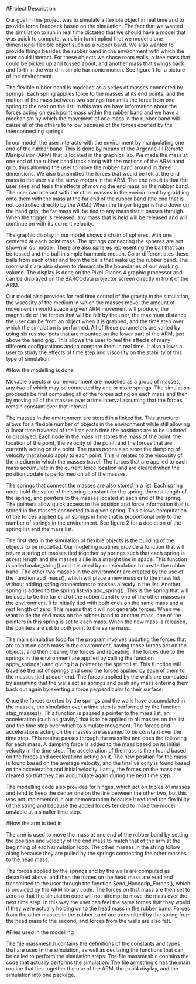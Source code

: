 #Project Description

Our goal in this project was to simulate a flexible object in real time and to provide force feedback based on the simulation.  The fact that we wanted the simulation to run in real time dictated that we should have a model that was quick to compute, which in turn implied that we model a one- dimensional flexible object such as a rubber band.  We also wanted to provide things besides the rubber band in the environment with which the user could interact.  For these objects we chose room walls, a free mass that could be picked up and tossed about, and another mass that swings back and forth in the world in simple harmonic motion.  See figure 1 for a picture of the environment.

The flexible rubber band is modelled as a series of masses connected by springs.  Each spring applies force to the masses at its end points, and the motion of the mass between two springs transmits the force from one spring to the next on the list.  In this was we have information about the forces acting on each point mass within the rubber band and we have a mechanism by which the movement of one mass in the rubber band will cause all of the others to follow because of the forces exerted by the interconnecting springs.

In our model, the user interacts with the environment by manipulating one end of the rubber band.  This is done by means of the Argonne-III Remote Manipulator (ARM) that is located in the graphics lab.  We made the mass at one end of the rubber band track along with the motions of the ARM hand grip, thus allowing the user to move the rubber band around in three dimensions.  We also transmitted the forces that would be felt at the end mass to the user via the servo motors in the ARM.  The end result is that the user sees and feels the effects of moving the end mass on the rubber band.  The user can interact with the other masses in the environment by grabbing onto them with the mass at the far end of the rubber band (the end that is not controlled directly by the ARM.)  When the finger trigger is held down on the hand grip, the far mass will be tied to any mass that it passes through.  When the trigger is released, any mass that is held will be released and will continue on with its current velocity.

The graphic display in our model shows a chain of spheres, with one centered at each point mass.  The springs connecting the spheres are not shown in our model.  There are also spheres representing the ball that can be tossed and the ball in simple harmonic motion.  Color differentiates these balls from each other and from the balls that make up the rubber band.  The room walls are also shown to demarcate the boundaries of our working volume.  The display is done on the Pixel-Planes 4 graphic processor and can be displayed on the BARCOdata projector screen directly in front of the ARM.

Our model also provides for real time control of the gravity in the simulation, the viscosity of the medium in which the masses move, the amount of movement in world space a given ARM movement will produce, the magnitude of the forces that will be felt by the user, the maximum distance the user can be from an object when it is grabbed, and the time step over which the simulation is performed.  All of these parameters are varied by using six resistor pots that are mounted on the lower part of the ARM, just above the hand grip.  This allows the user to feel the effects of many different configurations and to compare them in real time.  It also allows a user to study the effects of time step and viscosity on the stability of this type of simulation.

#How the modelling is done

Movable objects in our environment are modelled as a group of masses, any two of which may be connected by one or more springs.  The simulation proceeds be first computing all of the forces acting on each mass and then by moving all of the masses over a time interval assuming that the forces remain constant over that interval.

The masses in the environment are stored in a linked list.  This structure allows for a flexible number of objects in the environment while still allowing a linear time traversal of the lists each time the positions are to be updated or displayed.  Each node in the mass list stores the mass of the point, the location of the point, the velocity of the point, and the forces that are currently acting on the point.  The mass nodes also store the damping of velocity that should apply to each point.  This is related to the viscosity of the medium in which the masses travel.  The forces that are applied to each mass accumulate in the current force location and are cleared when the position update is performed on all of the masses.

The springs that connect the masses are also stored in a list.  Each spring node hold the value of the spring constant for the spring, the rest length of the spring, and pointers to the masses located at each end of the spring.  The pointers allow quick access to the position and force information that is stored in the masses connected to a given spring.  This allows computation of the forces applied by all springs in time that is proportional only to the number of springs in the environment.  See figure 2 for a depiction of the spring list and the mass list.

The first step in the simulation of flexible objects is the building of the objects to be modelled.  Our modelling routines provide a function that will return a string of masses tied together by springs such that each spring is at rest length and the masses all lie in a straight line in space.  This function is called make_string() and it is used by our simulation to create the rubber band.  The other two masses in the environment are created by the use of the function add_mass(), which will place a new mass onto the mass list without adding spring connections to masses already in the list.  Another spring is added to the spring list via add_spring().  This is the spring that will be used to tie the far end of the rubber band to one of the other masses in the environment.  It is initially tied with both ends on the same mass and a rest length of zero.  This means that it will not generate forces.  When we want to tie the end mass on the rubber band to another mass, one of the pointers in this spring is set to each mass.  When the new mass is released, the pointers are set to both point to the same mass.

The main simulation loop for the program involves updating the forces that are to act on each mass in the environment, having those forces act on the objects, and then clearing the forces and repeating.  The forces due to the springs in the environment are applied by calling the function apply_springs() and giving it a pointer to the spring list.  This function will traverse the list of springs and send the forces applied by each of them to the masses tied at each end.  The forces applied by the walls are computed by assuming that the walls act as springs and push any mass entering them back out again by exerting a force perpendicular to their surface.

Once the forces exerted by the springs and the walls have accumulated in the masses, the simulation over a time step is performed by the function step_masses().  This function is passed a pointer to the mass list, an acceleration (such as gravity) that is to be applied to all masses on the list, and the time step over which to simulate movement.  The forces and accelerations acting on the masses are assumed to be constant over the time step.  This routine passes through the mass list and does the following for each mass.  A damping force is added to the mass based on its initial velocity in the time step.  The acceleration of the mass is then found based on the forces and accelerations acting on it.  The new position for the mass is found based on the average velocity, and the final velocity is found based on the acceleration and initial velocity.  Lastly, the forces on the mass are cleared so that they can accumulate again during the next time step.

The modelling code also provides for hinges, which act on triples of masses and tend to keep the center one on the line between the other two, but this was not implemented in our demonstration because it reduced the flexibility of the string and because the added forces tended to make the model unstable at a smaller time step.

#How the arm is tied in

The arm is used to move the mass at one end of the rubber band by setting the position and velocity of the end mass to match that of the arm at the beginning of each simulation loop.  The other masses in the string follow along because they are pulled by the springs connecting the other masses to the head mass.

The forces applied by the springs and by the walls are computed as described above, and then the forces on the head mass are read and transmitted to the user through the function Send_Handgrip_Forces(), which is provided by the ARM library code.  The forces on that mass are then set to zero so that the simulation code will not attempt to move the mass over the next time step.  In this way the user can feel the same forces that they would if they were actually holding on to the head mass in the rubber band.  Forces from the other masses in the rubber band are transmitted by the spring from the head mass to the second, and forces from the walls are also felt.

#Files used in the modelling

The file massmesh.h contains the definitions of the constants and types that are used in the simulation, as well as declaring the functions that can be called to perform the simulation steps.  The file massmesh.c contains the code that actually performs the simulation.  The file armstring.c has the main routine that ties together the use of the ARM, the pxpl4 display, and the simulation into one package.
